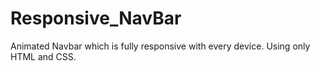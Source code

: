 # Responsive_NavBar
Animated Navbar which is fully responsive with every device.
Using only HTML and CSS.
